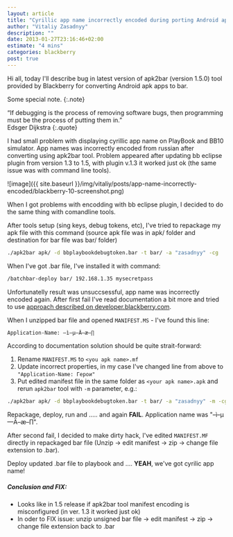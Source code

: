 ```yaml
---
layout: article
title: "Cyrillic app name incorrectly encoded during porting Android app to Blackberry"
author: "Vitaliy Zasadnyy"
description: ""
date: 2013-01-27T23:16:46+02:00
estimate: "4 mins"
categories: blackberry
post: true
---
```


Hi all, today I'll describe bug in latest version of apk2bar (version 1.5.0) tool provided by Blackberry for converting Android apk apps to bar.

Some special note.
{:.note}

“If debugging is the process of removing software bugs, then programming must be the process of putting them in.”  
Edsger Dijkstra
{:.quote}

I had small problem with displaying cyrillic app name on PlayBook and BB10 simulator. App names was incorrectly encoded from russian after converting using apk2bar tool. Problem appeared after updating bb eclipse plugin from version 1.3 to 1.5, with plugin v.1.3 it worked just ok (the same issue was with command line tools).

![image]({{ site.baseurl }}/img/vitaliy/posts/app-name-incorrectly-encoded/blackberry-10-screenshot.png)

When I got problems with encodding with bb eclipse plugin, I decided to do the same thing with comandline tools.

After tools setup (sing keys, debug tokens, etc), I've tried to repackage my apk file with this command (source apk file was in apk/ folder and destination for bar file was bar/ folder)

```bash
./apk2bar apk/ -d bbplaybookdebugtoken.bar -t bar/ -a "zasadnyy" -cg
```

When I've got .bar file, I've installed it with command:

```bash
/batchbar-deploy bar/ 192.168.1.35 mysecretpass
```

Unfortunatelly result was unsuccsessful, app name was incorrectly encoded again. After first fail I've read documentation a bit more and tried to use [approach described on developer.blackberry.com](http://developer.blackberry.com/android/documentation/creating_a_custom_manifest_file_2016828_11.htm).

When I unzipped bar file and opened `MANIFEST.MS` - I've found this line:

```bash
Application-Name: –ì–µ—Ä–æ–∏
```

According to documentation solution should be quite strait-forward: 

1. Rename `MANIFEST.MS` to `<you apk name>.mf`
2. Update incorrect properties, in my case I've changed line from above to `"Application-Name: Герои"`
3. Put edited manifest file in the same folder as `<your apk name>.apk` and rerun `apk2bar` tool with `-m` parameter, e.g.:

```bash
./apk2bar apk/ -d bbplaybookdebugtoken.bar -t bar/ -a "zasadnyy" -m -cg
```

Repackage, deploy, run and ..... and again **FAIL**. Application name was "–ì–µ—Ä–æ–∏".

After second fail, I decided to make dirty hack, I've edited `MANIFEST.MF` directly in repackaged bar file (Unzip → edit manifest → zip → change file extension to .bar).

Deploy updated .bar file to playbook and .... **YEAH**, we've got cyrilic app name!

##### Conclusion and FIX:
- Looks like in 1.5 release if apk2bar tool manifest encoding is misconfigured (in ver. 1.3 it worked just ok)
- In oder to FIX issue: unzip unsigned bar file → edit manifest → zip → change file extension back to .bar
